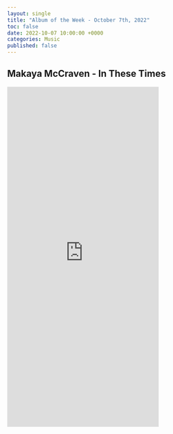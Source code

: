 ```yaml
---
layout: single
title: "Album of the Week - October 7th, 2022"
toc: false
date: 2022-10-07 10:00:00 +0000
categories: Music
published: false
---
```

## Makaya McCraven - In These Times

<iframe style="border: 0; width: 350px; height: 786px;" src="https://bandcamp.com/EmbeddedPlayer/album=1246560818/size=large/bgcol=ffffff/linkcol=0687f5/transparent=true/" seamless><a href="https://intlanthem.bandcamp.com/album/in-these-times">In These Times by Makaya McCraven</a></iframe>